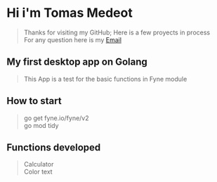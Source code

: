 # Hi i'm Tomas Medeot

>Thanks for visiting my GitHub; Here is a few proyects in process  
>For any question here is my [Email]('tomimedeot@gmail.com')

## My first desktop app on Golang

>This App is a test for the basic functions in Fyne module

## How to start

>go get fyne.io/fyne/v2  
>go mod tidy

## Functions developed

>Calculator  
>Color text

